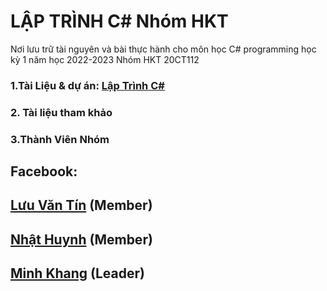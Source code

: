 # LẬP TRÌNH C# Nhóm HKT
Nơi lưu trữ tài nguyên và bài thực hành cho môn học C# programming học kỳ 1 năm học 2022-2023 Nhóm HKT 20CT112
### 1.Tài Liệu & dự án: [Lập Trình C#](https://github.com/tinluuVTL/Lap-trinh-Csharp)
### 2. Tài liệu tham khảo
### 3.Thành Viên Nhóm
## Facebook:
##          [Lưu Văn Tín](https://www.facebook.com/vantin.luu.98/) (Member)
##          [Nhật Huynh](https://www.facebook.com/profile.php?id=100048578900436) (Member)
##          [Minh Khang](https://www.facebook.com/profile.php?id=100053941181594) (Leader)
